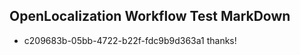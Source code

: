 ## OpenLocalization Workflow Test MarkDown
* c209683b-05bb-4722-b22f-fdc9b9d363a1 thanks!

<!--HONumber=Oct16_HO4-->


